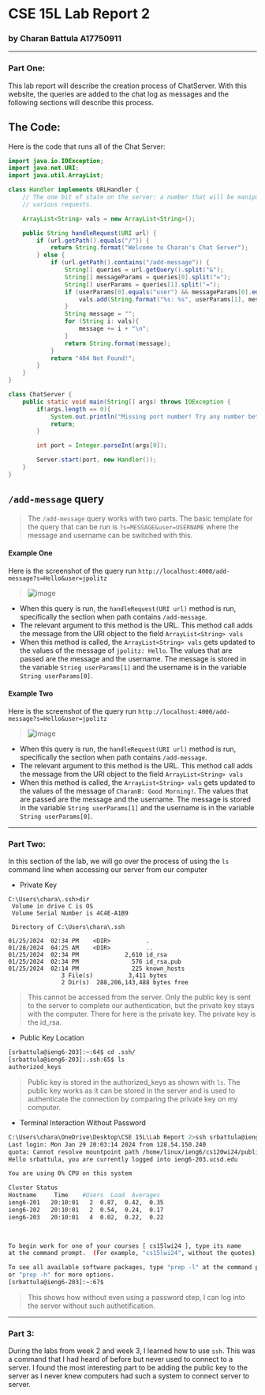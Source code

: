 # CSE 15L Lab Report 2
### by Charan Battula A17750911

---
### Part One: 
This lab report will describe the creation process of ChatServer.  With this website, the queries are added to the chat log as messages and the following sections will describe this process. 

## The Code:
Here is the code that runs all of the Chat Server:
```java
import java.io.IOException;
import java.net.URI;
import java.util.ArrayList;

class Handler implements URLHandler {
    // The one bit of state on the server: a number that will be manipulated by
    // various requests.

    ArrayList<String> vals = new ArrayList<String>();

    public String handleRequest(URI url) {
        if (url.getPath().equals("/")) {
            return String.format("Welcome to Charan's Chat Server");
        } else {
            if (url.getPath().contains("/add-message")) {
                String[] queries = url.getQuery().split("&");
                String[] messageParams = queries[0].split("=");
                String[] userParams = queries[1].split("=");
                if (userParams[0].equals("user") && messageParams[0].equals("s")) {
                    vals.add(String.format("%s: %s", userParams[1], messageParams[1]));
                }
                String message = "";
                for (String i: vals){
                    message += i + "\n";
                }
                return String.format(message);
            }
            return "404 Not Found!";
        }
    }
}

class ChatServer {
    public static void main(String[] args) throws IOException {
        if(args.length == 0){
            System.out.println("Missing port number! Try any number between 1024 to 49151");
            return;
        }

        int port = Integer.parseInt(args[0]);

        Server.start(port, new Handler());
    }
}

```

## `/add-message` query
> The `/add-message` query works with two parts. The basic template for the query that can be run is `?s=MESSAGE&user=USERNAME` where the message and username can be switched with this.

#### Example One
Here is the screenshot of the query run `http://localhost:4000/add-message?s=Hello&user=jpolitz`
> ![image](https://github.com/Chana-Battura/cse15l-lab-report2/assets/39713790/0a2674cd-76f1-41e2-b496-c8e2b7adefed)
- When this query is run, the `handleRequest(URI url)` method is run, specifically the section when path contains `/add-message`.
- The relevant argument to this method is the URL.  This method call adds the message from the URI object to the field `ArrayList<String> vals`
- When this method is called, the `ArrayList<String> vals` gets updated to the values of the message of `jpolitz: Hello`.  The values that are passed are the message and the username.  The message is stored in the variable `String userParams[1]` and the username is in the variable `String userParams[0]`.  

#### Example Two
Here is the screenshot of the query run `http://localhost:4000/add-message?s=Hello&user=jpolitz`
> ![image](https://github.com/Chana-Battura/cse15l-lab-report2/assets/39713790/d4d72123-2a83-42ff-9b43-5aba2b360ba6)
- When this query is run, the `handleRequest(URI url)` method is run, specifically the section when path contains `/add-message`.
- The relevant argument to this method is the URL.  This method call adds the message from the URI object to the field `ArrayList<String> vals`
- When this method is called, the `ArrayList<String> vals` gets updated to the values of the message of `CharanB: Good Morning!`.  The values that are passed are the message and the username.  The message is stored in the variable `String userParams[1]` and the username is in the variable `String userParams[0]`.

  
---
### Part Two:
In this section of the lab, we will go over the process of using the `ls` command line when accessing our server from our computer

- Private Key
```
C:\Users\chara\.ssh>dir
 Volume in drive C is OS
 Volume Serial Number is 4C4E-A1B9

 Directory of C:\Users\chara\.ssh

01/25/2024  02:34 PM    <DIR>          .
01/28/2024  04:25 AM    <DIR>          ..
01/25/2024  02:34 PM             2,610 id_rsa
01/25/2024  02:34 PM               576 id_rsa.pub
01/25/2024  02:14 PM               225 known_hosts
               3 File(s)          3,411 bytes
               2 Dir(s)  288,206,143,488 bytes free
```


> This cannot be accessed from the server.  Only the public key is sent to the server to complete our authentication, but the private key stays with the computer.  There for here is the private key.  The private key is the id_rsa.

- Public Key Location
``` bash
[srbattula@ieng6-203]:~:64$ cd .ssh/
[srbattula@ieng6-203]:.ssh:65$ ls
authorized_keys
```
> Public key is stored in the authorized_keys as shown with `ls`.  The public key works as it can be stored in the server and is used to authenticate the connection by comparing the private key on my computer.

- Terminal Interaction Without Password
```bash
C:\Users\chara\OneDrive\Desktop\CSE 15L\Lab Report 2>ssh srbattula@ieng6.ucsd.edu
Last login: Mon Jan 29 20:03:14 2024 from 128.54.150.240
quota: Cannot resolve mountpoint path /home/linux/ieng6/cs120wi24/public/.snapshot/daily.2023-12-28_0010: Stale file handle
Hello srbattula, you are currently logged into ieng6-203.ucsd.edu

You are using 0% CPU on this system

Cluster Status 
Hostname     Time    #Users  Load  Averages  
ieng6-201   20:10:01   2  0.87,  0.42,  0.35
ieng6-202   20:10:01   2  0.54,  0.24,  0.17
ieng6-203   20:10:01   4  0.02,  0.22,  0.22

 

To begin work for one of your courses [ cs15lwi24 ], type its name       
at the command prompt.  (For example, "cs15lwi24", without the quotes).  

To see all available software packages, type "prep -l" at the command prompt,
or "prep -h" for more options.
[srbattula@ieng6-203]:~:67$ 
```
> This shows how without even using a password step, I can log into the server without such authetification.

---
### Part 3:
During the labs from week 2 and week 3, I learned how to use `ssh`.  This was a command that I had heard of before but never used to connect to a server.  I found the most interesting part to be adding the public key to the server as I never knew computers had such a system to connect server to server.
